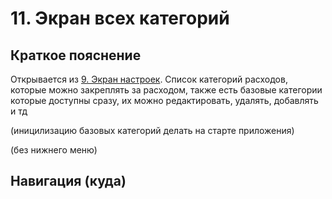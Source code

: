# 11. Экран всех категорий

## Краткое пояснение

Открывается из [9. Экран настроек](screen_9_settings.md). Список категорий расходов, которые можно
закреплять за расходом, также есть базовые категории которые доступны сразу, их можно редактировать,
удалять, добавлять и тд

(иницилизацию базовых категорий делать на старте приложения)

(без нижнего меню)

## Навигация (куда)
